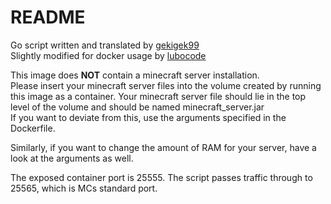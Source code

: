 # README

Go script written and translated by [gekigek99](https://github.com/gekigek99/minecraft-vanilla-server-hibernation/tree/master/go-version)\
Slightly modified for docker usage by [lubocode](https://github.com/lubocode/minecraft-vanilla-server-hibernation/tree/master/go-version)

This image does **NOT** contain a minecraft server installation.\
Please insert your minecraft server files into the volume created by running this image as a container.
Your minecraft server file should lie in the top level of the volume and should be named minecraft_server.jar\
If you want to deviate from this, use the arguments specified in the Dockerfile.

Similarly, if you want to change the amount of RAM for your server, have a look at the arguments as well.

The exposed container port is 25555. The script passes traffic through to 25565, which is MCs standard port.
